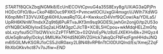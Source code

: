 $START$f8QCkZbqjNGMk8/EcUnlECOVtCpvuG4a35S8Exy8g/UXiAG3aQPjPnHODcOFtO/8u+CkoP4BlOuc9PXKS+PvmcwtIOClUxgGl4mxgr/i/JWIh7XdWGK6npIMnT33VVJXEgt4i0HUuwaRqTGL4+KwxkucD4Vnf9QCow/Aa/YDlLa5/UpRH6KNnW7mdxXZq9t6j6PuRTvaJKf3m9sq9GDE5LjwhGn2onjj0/tp2U53odYNQBCkRDIyIoxESq2aLH5M3gzCJlcTB+XC8L5HCpou+wkMdqHELZmGfqsbLxzyfsul5CITbl2WI/x/cZzPTFMfCb+02QVoEyPk/z8zEJXEKHvBk+2HQyz4dUe5q8na9y/DckyL9MIUKe7KHdSNGRVZGHck7akqQcFNFezFgmHHdvJNQm6l5GlLMvKSGRJ1oCS5J/dR0axy2LBN48vRP6nTtCI0DUlQlnd/Es/XmejZ2qFRhXbGKkvhct87v7oJfiw=$END$
